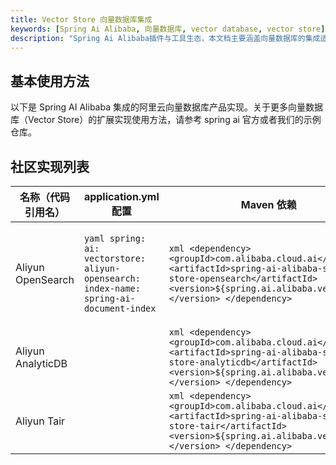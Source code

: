 ```yaml
---
title: Vector Store 向量数据库集成
keywords: [Spring Ai Alibaba, 向量数据库, vector database, vector store]
description: "Spring Ai Alibaba插件与工具生态，本文档主要涵盖向量数据库的集成适配于使用方法。"
---
```


## 基本使用方法

以下是 Spring AI Alibaba 集成的阿里云向量数据库产品实现。关于更多向量数据库（Vector Store）的扩展实现使用方法，请参考 spring ai 官方或者我们的示例仓库。

## 社区实现列表

| 名称（代码引用名） | application.yml 配置 | Maven 依赖 | 说明 |
| --- | --- | --- | --- |
| Aliyun OpenSearch | ```yaml spring:  ai:   vectorstore:     aliyun-opensearch:      index-name: spring-ai-document-index ```  | ```xml <dependency>   <groupId>com.alibaba.cloud.ai</groupId>   <artifactId>spring-ai-alibaba-starter-store-opensearch</artifactId>   <version>${spring.ai.alibaba.version}</version> </dependency> ``` | 阿里云OpenSearch向量检索版适配。<br/><br/>示例地址（如有） |
| Aliyun AnalyticDB | | ```xml <dependency>   <groupId>com.alibaba.cloud.ai</groupId>   <artifactId>spring-ai-alibaba-starter-store-analyticdb</artifactId>   <version>${spring.ai.alibaba.version}</version> </dependency>``` | |
| Aliyun Tair | | ```xml <dependency>   <groupId>com.alibaba.cloud.ai</groupId>   <artifactId>spring-ai-alibaba-starter-store-tair</artifactId>   <version>${spring.ai.alibaba.version}</version> </dependency>``` | |
